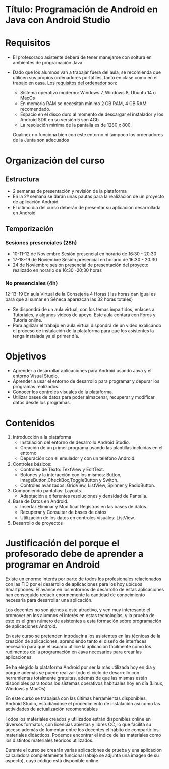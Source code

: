 
# Título: Programación de Android en Java con Android Studio

# Requisitos

* El profesorado asistente deberá de tener manejarse con soltura en ambientes de programación Java
* Dado que los alumnos van a trabajar fuera del aula, se recomienda que utilicen sus propios ordenadores portátiles, tanto en clase como en el trabajo en casa. Los [requisitos del ordenador](http://developer.android.com/sdk/index.html#Requirements) son:
	* Sistema operativo moderno: Windows 7, Windows 8, Ubuntu 14 o MacOs
	* En memoria RAM se necesitan mínimo 2 GB RAM, 4 GB RAM recomendado. 
	* Espacio en el disco duro al momento de descargar el instalador y los Android SDK en su versión 5 son 4Gb
	* La resolución mínima de la pantalla es de 1280 x 800. 

	Gualinex no funciona bien con este entorno ni tampoco los ordenadores de la Junta son adecuados

# Organización del curso 

## Estructura

* 2 semanas de presentación y revisión de la plataforma
* En la 2ª semana se darán unas pautas para la realización de un proyecto de aplicación Android.
* El ultimo día del curso deberán de presentar su aplicación desarrollada en Android



## Temporización

### Sesiones presenciales (28h)
* 10-11-12 de Noviembre Sesión presencial en horario de 16:30 - 20:30
* 17-18-19 de Noviembre Sesión presencial en horario de 16:30 - 20:30
* 24 de Noviembre sesión presencial de presentación del proyecto realizado en horario de 16:30 -20:30 horas

### No presenciales (4h)
12-13-19 En aula Virtual de la Consejería 4 Horas ( las horas dan igual es para que al sumar en Séneca aparezcan las 32 horas totales)

* Se dispondrá de un aula virtual, con los temas impartidos, enlaces a Tutoriales, y algunos vídeos de apoyo. Este aula contará con  Foros y Tutoria online.
* Para agilizar el trabajo en aula virtual dispondrá de un video explicando el proceso de instalación de la plataforma para que los asistentes la tenga instalada ya el primer día.	


# Objetivos

* Aprender a desarrollar aplicaciones para Android usando Java y el entorno Visual Studio.
* Aprender a usar el entorno de desarrollo para programar y depurar los programas realizados.
* Conocer los controles visuales de la plataforma.
* Utilizar bases de datos para poder almacenar, recuperar y modificar datos desde los programas.

# Contenidos
1. Introducción a la plataforma
	* Instalación del entorno de desarrollo Android Studio.
	* Creación de un primer programa usando las plantillas incluidas en el entorno
	* Depuración con el emulador y con un teléfono Android.
2. Controles básicos:
	* Controles de Texto: TextView y EditText.
	* Botones y la interacción con los mismos: Button, ImageButton,CheckBox,ToggleButton y Switch.
	* Controles avanzados: GridView, ListView, Spinner y RadioButton.
3. Componiendo pantallas: Layouts.
	* Adaptación a diferentes resoluciones y densidad de Pantalla.
4. Base de Datos en Android.
	* Insertar Eliminar y Modificar Registros en las bases de datos.
	* Recuperar y Consultar de bases de datos
	* Utilización de los datos en controles visuales: ListView.
5. Desarrollo de proyectos


# Justificación del porque el profesorado debe de aprender a programar en Android

Existe un enorme interés por parte de todos los profesionales relacionados con las TIC por el desarrollo de aplicaciones para los hoy ubícuos Smartphones.
El avance en los entornos de desarrollo de estas aplicaciones han conseguido reducir enormemente la cantidad de conocimiento necesaria para desarrollar una aplicación.

Los docentes no son ajenos a este atractivo, y ven muy interesante el promover en los alumnos el interés en estas tecnologías, y la prueba de esto es el gran número de asistentes a esta formación sobre programación de aplicaciones Android.

En este curso se pretenden introducir a los asistentes en las técnicas de la creación de aplicaciones, aprendiendo tanto el diseño de interfaces necesario para que el usuario utilice la aplicación fácilmente como los rudimentos de la programación en Java necesarios para crear las aplicaciones.

Se ha elegido la plataforma Android por ser la más utilizada hoy en día y porque además  se puede realizar todo el ciclo de desarrollo con herramientas totalmente gratuitas,  además de que las mismas están disponibles para todos los sistemas operativos habituales hoy en día (Linux, Windows y MacOs)

En este curso se trabajará con las últimas herramientas disponibles, Android Studio, estudiándose el procedimiento de instalación así como las actividades de actualización recomendables

Todos los materiales creados y utilizados estrán disponibles online en diversos formatos, con licencias abiertas y libres CC, lo que facilita su acceso además de fomentar entre los docentes el hábito de compartir los materiales didácticos. Podemos encontrar el índice de las materiales como los distintos materiales teóricos utilizados.

Durante el curso se crearán varias aplicaciones de prueba y una aplicación calculadora completamente funcional (abajo se adjunta una imagen de su aspecto), cuyo código está disponible online

